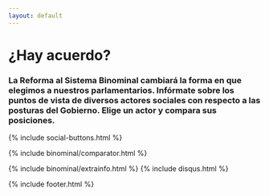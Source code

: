 ```yaml
---
layout: default
---
```


<!-- Main jumbotron for a primary marketing message or call to action -->
<div class="jumbotron jumbo-binominal">  
  <div class="container">
    <h1>¿Hay acuerdo?</h1>
    <h3>La Reforma al Sistema Binominal cambiará la forma en que elegimos a nuestros parlamentarios. Infórmate sobre los puntos de vista de diversos actores sociales con respecto a las posturas del Gobierno. Elige un actor y compara sus posiciones.</h3>
  </div>
</div>

<div class="container">
  {% include social-buttons.html %}

  {% include binominal/comparator.html %}

  {% include binominal/extrainfo.html %}
  {% include disqus.html %}
</div> <!-- cierra container -->

{% include footer.html %}